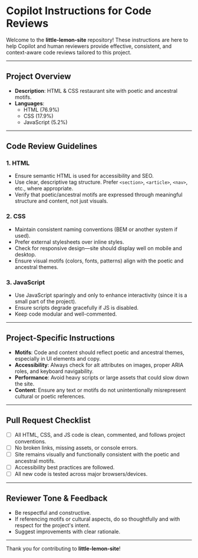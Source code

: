 # Copilot Instructions for Code Reviews

Welcome to the **little-lemon-site** repository! These instructions are here to help Copilot and human reviewers provide effective, consistent, and context-aware code reviews tailored to this project.

---

## Project Overview

- **Description**: HTML & CSS restaurant site with poetic and ancestral motifs.
- **Languages**: 
  - HTML (76.9%)
  - CSS (17.9%)
  - JavaScript (5.2%)

---

## Code Review Guidelines

### 1. HTML

- Ensure semantic HTML is used for accessibility and SEO.
- Use clear, descriptive tag structure. Prefer `<section>`, `<article>`, `<nav>`, etc., where appropriate.
- Verify that poetic/ancestral motifs are expressed through meaningful structure and content, not just visuals.

### 2. CSS

- Maintain consistent naming conventions (BEM or another system if used).
- Prefer external stylesheets over inline styles.
- Check for responsive design—site should display well on mobile and desktop.
- Ensure visual motifs (colors, fonts, patterns) align with the poetic and ancestral themes.

### 3. JavaScript

- Use JavaScript sparingly and only to enhance interactivity (since it is a small part of the project).
- Ensure scripts degrade gracefully if JS is disabled.
- Keep code modular and well-commented.

---

## Project-Specific Instructions

- **Motifs**: Code and content should reflect poetic and ancestral themes, especially in UI elements and copy.
- **Accessibility**: Always check for alt attributes on images, proper ARIA roles, and keyboard navigability.
- **Performance**: Avoid heavy scripts or large assets that could slow down the site.
- **Content**: Ensure any text or motifs do not unintentionally misrepresent cultural or poetic references.

---

## Pull Request Checklist

- [ ] All HTML, CSS, and JS code is clean, commented, and follows project conventions.
- [ ] No broken links, missing assets, or console errors.
- [ ] Site remains visually and functionally consistent with the poetic and ancestral motifs.
- [ ] Accessibility best practices are followed.
- [ ] All new code is tested across major browsers/devices.

---

## Reviewer Tone & Feedback

- Be respectful and constructive.
- If referencing motifs or cultural aspects, do so thoughtfully and with respect for the project's intent.
- Suggest improvements with clear rationale.

---

Thank you for contributing to **little-lemon-site**!
